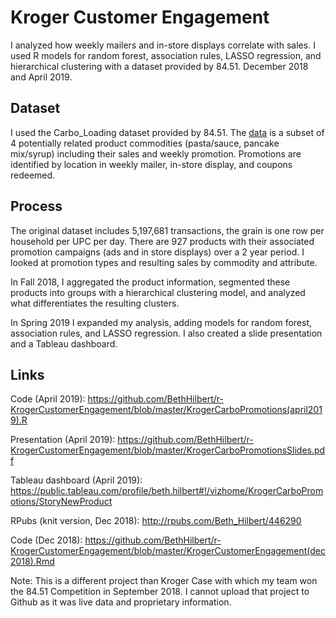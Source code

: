 # Kroger Customer Engagement

I analyzed how weekly mailers and in-store displays correlate with sales. I used R models for random forest, association rules, LASSO regression, and hierarchical clustering with a dataset provided by 84.51. December 2018 and April 2019. 



Dataset
--------------------
I used the Carbo_Loading dataset provided by 84.51. The [data](http://8451.com/area51) is a subset of 4 potentially related product commodities (pasta/sauce, pancake mix/syrup) including their sales and weekly promotion. Promotions are identified by location in weekly mailer, in-store display, and coupons redeemed. 



Process
--------------------
The original dataset includes 5,197,681 transactions, the grain is one row per household per UPC per day.  There are 927 products with their associated promotion campaigns (ads and in store displays) over a 2 year period. I looked at promotion types and resulting sales by commodity and attribute.

In Fall 2018, I aggregated the product information, segmented these products into groups with a hierarchical clustering model, and analyzed what differentiates the resulting clusters. 

In Spring 2019 I expanded my analysis, adding models for random forest, association rules, and LASSO regression. I also created a slide presentation and a Tableau dashboard. 


Links
--------------------
Code (April 2019): https://github.com/BethHilbert/r-KrogerCustomerEngagement/blob/master/KrogerCarboPromotions(april2019).R

Presentation (April 2019): https://github.com/BethHilbert/r-KrogerCustomerEngagement/blob/master/KrogerCarboPromotionsSlides.pdf

Tableau dashboard (April 2019): https://public.tableau.com/profile/beth.hilbert#!/vizhome/KrogerCarboPromotions/StoryNewProduct

RPubs (knit version, Dec 2018): http://rpubs.com/Beth_Hilbert/446290

Code (Dec 2018): https://github.com/BethHilbert/r-KrogerCustomerEngagement/blob/master/KrogerCustomerEngagement(dec2018).Rmd

Note: This is a different project than Kroger Case with which my team won the 84.51 Competition in September 2018. I cannot upload that project to Github as it was live data and proprietary information. 
